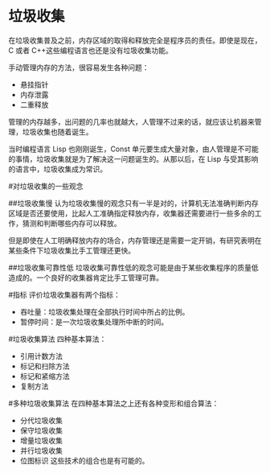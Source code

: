 垃圾收集
=======

在垃圾收集普及之前，内存区域的取得和释放完全是程序员的责任。即使是现在，C 或者 C++这些编程语言也还是没有垃圾收集功能。

手动管理内存的方法，很容易发生各种问题：

- 悬挂指针
- 内存泄露
- 二重释放

管理的内存越多，出问题的几率也就越大，人管理不过来的话，就应该让机器来管理，垃圾收集也随着诞生。

当时编程语言 Lisp 也刚刚诞生，Const 单元要生成大量对象，由人管理是不可能的事情，垃圾收集就是为了解决这一问题诞生的。从那以后，在 Lisp 与受其影响的语言中，垃圾收集成为常识。

#对垃圾收集的一些观念

##垃圾收集慢
认为垃圾收集慢的观念只有一半是对的，计算机无法准确判断内存区域是否还要使用，比起人工准确指定释放内存，收集器还需要进行一些多余的工作，猜测和判断哪些内存可以释放。

但是即使在人工明确释放内存的场合，内存管理还是需要一定开销，有研究表明在某些条件下垃圾收集比手工管理还更快。

##垃圾收集可靠性低
垃圾收集可靠性低的观念可能是由于某些收集程序的质量低造成的。一个良好的收集器肯定比手工管理可靠。

#指标
评价垃圾收集器有两个指标：

- 吞吐量：垃圾收集处理在全部执行时间中所占的比例。
- 暂停时间：是一次垃圾收集处理所中断的时间。

#垃圾收集算法
四种基本算法：

- 引用计数方法
- 标记和扫除方法
- 标记和紧缩方法
- 复制方法

#多种垃圾收集算法
在四种基本算法之上还有各种变形和组合算法：

- 分代垃圾收集
- 保守垃圾收集
- 增量垃圾收集
- 并行垃圾收集
- 位图标识
这些技术的组合也是有可能的。




